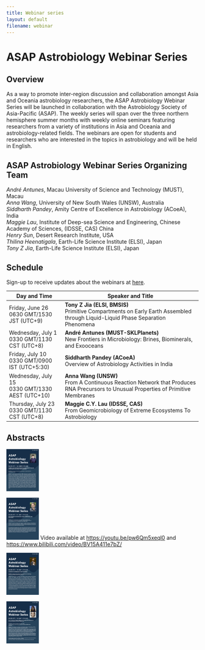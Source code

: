 ```yaml
---
title: Webinar series
layout: default
filename: webinar
--- 
```


# ASAP Astrobiology Webinar Series

## Overview
As a way to promote inter-region discussion and collaboration amongst Asia and Oceania astrobiology researchers, the ASAP Astrobiology Webinar Series will be launched in collaboration with the Astrobiology Society of Asia-Pacific (ASAP). The weekly series will span over the three northern hemisphere summer months with weekly online seminars featuring researchers from a variety of institutions in Asia and Oceania and astrobiology-related fields. The webinars are open for students and researchers who are interested in the topics in astrobiology and will be held in English.

## ASAP Astrobiology Webinar Series Organizing Team
*André Antunes*, Macau University of Science and Technology (MUST), Macau<br>
*Anna Wang*, University of New South Wales (UNSW), Australia<br>
*Siddharth Pandey*, Amity Centre of Excellence in Astrobiology (ACoeA), India<br>
*Maggie Lau*, Institute of Deep-sea Science and Engineering, Chinese Academy of Sciences, (IDSSE, CAS) China<br>
*Henry Sun*, Desert Research Institute, USA<br>
*Thilina Heenatigala*, Earth-Life Science Institute (ELSI), Japan<br>
*Tony Z Jia*, Earth-Life Science Institute (ELSI), Japan

## Schedule

Sign-up to receive updates about the webinars at <a href="https://docs.google.com/forms/d/1WDwaJ42piT41OrL12BCh5hJe4b23Cr5HEfZcUHxKiEM" target="_blank">here</a>.

Day and Time | Speaker and Title
------ | ------
Friday, June 26<br>0630 GMT/1530 JST (UTC+9) | **Tony Z Jia (ELSI, BMSIS)**<br>Primitive Compartments on Early Earth Assembled through Liquid-Liquid Phase Separation Phenomena
Wednesday, July 1<br>0330 GMT/1130 CST (UTC+8) | **André Antunes (MUST-SKLPlanets)**<br>New Frontiers in Microbiology: Brines, Biominerals, and Exooceans
Friday, July 10<br>0330 GMT/0900 IST (UTC+5:30) | **Siddharth Pandey (ACoeA)**<br>Overview of Astrobiology Activities in India 
Wednesday, July 15<br>0330 GMT/1330 AEST (UTC+10) | **Anna Wang (UNSW)**<br>From A Continuous Reaction Network that Produces RNA Precursors to Unusual Properties of Primitive Membranes
Thursday, July 23<br>0330 GMT/1130 CST (UTC+8) | **Maggie C.Y. Lau (IDSSE, CAS)**<br>From Geomicrobiology of Extreme Ecosystems To Astrobiology


## Abstracts
<!--Tony's flyer-->
<a href="/images/ASAP_Astrobiology_Webinar_20200626-Jia.png" target="_blank"><img border="0" src="/images/ASAP_Astrobiology_Webinar_20200626-Jia.png" width="85" height="110"></a>

<!--Andre's flyer-->
<a href="/images/ASAP_Astrobiology_Webinar_20200701-Antunes.png" target="_blank"><img border="0" src="/images/ASAP_Astrobiology_Webinar_20200701-Antunes.png" width="85" height="110"></a>   Video available at <a href="https://youtu.be/pw6Qm5xeql0" target="_blank">https://youtu.be/pw6Qm5xeql0</a> and <a href="https://www.bilibili.com/video/BV15A411e7bZ/" target="_blank">https://www.bilibili.com/video/BV15A411e7bZ/</a>

<!--Sidd's flyer-->
<a href="/images/ASAP_Astrobiology_Webinar_20200710-Pandey.png" target="_blank"><img border="0" src="/images/ASAP_Astrobiology_Webinar_20200710-Pandey.png" width="85" height="110"></a>

<!--Anna's flyer-->
<a href="/images/ASAP_Astrobiology_Webinar_20200715-ACA.png" target="_blank"><img border="0" src="/images/ASAP_Astrobiology_Webinar_20200715-ACA.png" width="85" height="110"></a>


<!--
<a href="website" target="_blank">website</a>
-->
